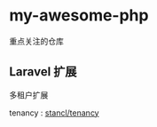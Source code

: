 # my-awesome-php
重点关注的仓库

## Laravel 扩展
多租户扩展

tenancy : [stancl/tenancy](https://github.com/stancl/tenancy)